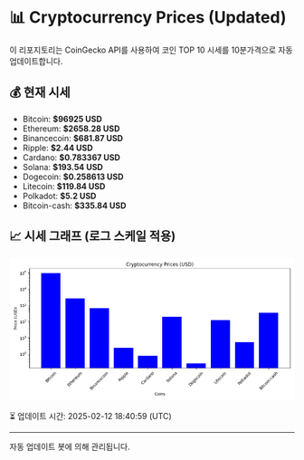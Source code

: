 
# 📊 Cryptocurrency Prices (Updated)

이 리포지토리는 CoinGecko API를 사용하여 코인 TOP 10 시세를 10분가격으로 자동 업데이트합니다.

## 💰 현재 시세
- Bitcoin: **$96925 USD**
- Ethereum: **$2658.28 USD**
- Binancecoin: **$681.87 USD**
- Ripple: **$2.44 USD**
- Cardano: **$0.783367 USD**
- Solana: **$193.54 USD**
- Dogecoin: **$0.258613 USD**
- Litecoin: **$119.84 USD**
- Polkadot: **$5.2 USD**
- Bitcoin-cash: **$335.84 USD**

## 📈 시세 그래프 (로그 스케일 적용)
![Crypto Prices](crypto_prices.png)

⏳ 업데이트 시간: 2025-02-12 18:40:59 (UTC)

---
자동 업데이트 봇에 의해 관리됩니다.
